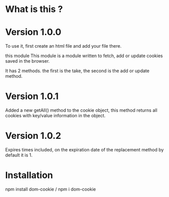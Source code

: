 # What is this ?

# Version 1.0.0

To use it, first create an html file and add your file there.

this module This module is a module written to fetch, add or update cookies saved in the browser.

It has 2 methods. the first is the take, the second is the add or update method.

# Version 1.0.1

Added a new getAll() method to the cookie object, this method returns all cookies with key/value information in the object.

# Version 1.0.2

Expires times included, on the expiration date of the replacement method by default it is 1.

# Installation

npm install dom-cookie / npm i dom-cookie
